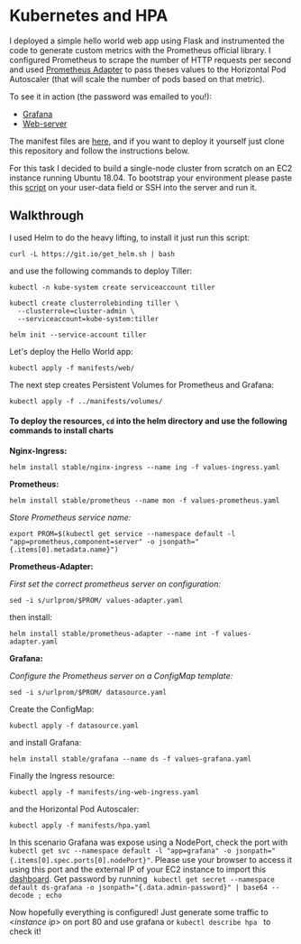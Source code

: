 # Kubernetes and HPA
I deployed a simple hello world web app using Flask and instrumented the code to generate custom metrics with the Prometheus official library. I configured Prometheus to scrape the number of HTTP requests per second and used [Prometheus Adapter](https://github.com/helm/charts/tree/master/stable/prometheus-adapter) to pass theses values to the Horizontal Pod Autoscaler (that will scale the number of pods based on that metric).   

To see it in action (the password was emailed to you!): 
- [Grafana](http://34.200.243.150:32575/)
- [Web-server](http://34.200.243.150/)  
  
  

The manifest files are [here](https://github.com/csouto/K8sHPA/tree/master/manifests), and if you want to deploy it yourself just clone this repository and follow the instructions below.

For this task I decided to build a single-node cluster from scratch on an EC2 instance running Ubuntu 18.04. 
To bootstrap your environment please paste this  [script](https://github.com/csouto/K8sHPA/blob/master/bootstrap.sh) on your user-data field or SSH into the server and run it.



## Walkthrough
I used Helm to do the heavy lifting, to install it just run this script:

```shell
curl -L https://git.io/get_helm.sh | bash
```

and use the following commands to deploy Tiller:
```shell
kubectl -n kube-system create serviceaccount tiller

kubectl create clusterrolebinding tiller \
  --clusterrole=cluster-admin \
  --serviceaccount=kube-system:tiller

helm init --service-account tiller
```
Let's deploy the Hello World app:
```shell
kubectl apply -f manifests/web/
```
The next step creates Persistent Volumes for Prometheus and Grafana:
```shell
kubectl apply -f ../manifests/volumes/
```
  
  

#### To deploy the resources, ` cd ` into the helm directory and use the following commands to install charts ####    
**Nginx-Ingress:**
```shell
helm install stable/nginx-ingress --name ing -f values-ingress.yaml
```


**Prometheus:**
```shell
helm install stable/prometheus --name mon -f values-prometheus.yaml
````
  
*Store Prometheus service name:*
```shell
export PROM=$(kubectl get service --namespace default -l "app=prometheus,component=server" -o jsonpath="{.items[0].metadata.name}")
```



**Prometheus-Adapter:**

*First set the correct prometheus server on configuration:*
```shell
sed -i s/urlprom/$PROM/ values-adapter.yaml
```
then install:
```shell
helm install stable/prometheus-adapter --name int -f values-adapter.yaml
````


**Grafana:**  

*Configure the Prometheus server on a ConfigMap template:*
```shell
sed -i s/urlprom/$PROM/ datasource.yaml
```

Create the ConfigMap:
```shell
kubectl apply -f datasource.yaml
```
and install Grafana:
```shell
helm install stable/grafana --name ds -f values-grafana.yaml
```
  
Finally the Ingress resource:
```shell
kubectl apply -f manifests/ing-web-ingress.yaml
```
  
  
and the Horizontal Pod Autoscaler:
```shell
kubectl apply -f manifests/hpa.yaml
```  
  
  In this scenario Grafana was expose using a NodePort, check the port with `kubectl get svc --namespace default -l "app=grafana" -o jsonpath="{.items[0].spec.ports[0].nodePort}"`.
  Please use your browser to access it using this port and the external IP of your EC2 instance to import this [dashboard](https://github.com/csouto/K8sHPA/blob/master/dashboard.json).  Get password by running ` kubectl get secret --namespace default ds-grafana -o jsonpath="{.data.admin-password}" | base64 --decode ; echo`
  
Now hopefully everything is configured! Just generate some traffic to <*instance ip*> on port 80 and use grafana or `kubectl describe hpa ` to check it!
